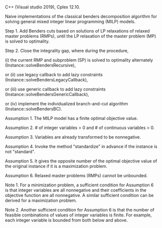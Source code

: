 C++ (Visual studio 2019), Cplex 12.10.

Naive implementations of the classical benders decomposition algorithm for solving general mixed integer linear programming (MILP) models.

Step 1. Add Benders cuts based on solutions of LP relaxations of relaxed master problems (RMPs), until the LP relaxation of the master problem (MP) is solved to optimality.

Step 2. Close the integrality gap, where during the procedure, 

(i) the current RMP and subproblem (SP) is solved to optimality alternately (Instance::solveBendersRecursive), 

or (ii) use legacy callback to add lazy constraints (Instance::solveBendersLegacyCallback), 

or (iii) use generic callback to add lazy constraints (Instance::solveBendersGenericCallback), 

or (iv) implement the individualized branch-and-cut algorithm (Instance::solveBendersBC).

Assumption 1. The MILP model has a finite optimal objective value.

Assumption 2. # of integer variables > 0 and # of continuous variables > 0.

Assumption 3. Variables are already transformed to be nonnegative.

Assumption 4. Invoke the method "standardize" in advance if the instance is not "standard".

Assumption 5. It gives the opposite number of the optimal objective value of the original instance if it is a maximization problem.

Assumption 6. Relaxed master problems (RMPs) cannot be unbounded.

Note 1. For a minimization problem, a sufficient condition for Assumption 6 is that integer variables are all nonnegative and their coefficients in the objective function are all nonnegative. A similar sufficient condition can be derived for a maximization problem.

Note 2. Another sufficient condition for Assumption 6 is that the number of feasible combinations of values of integer variables is finite. For example, each integer variable is bounded from both below and above.
